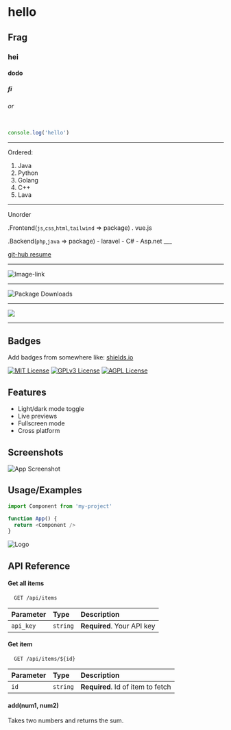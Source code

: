 # hello
## Frag
### hei
#### dodo
##### fi
###### or

```javascript

console.log('hello')

```

___

Ordered:
1. Java
2. Python
3. Golang
4. C++
5. Lava

---

Unorder
 
 .Frontend(`js`,`css`,`html`,`tailwind` => package)
  . vue.js

  .Backend(`php`,`java` => package)
    - laravel
    - C#
    - Asp.net
    ___

[git-hub resume](https://github.com/Guest-IR/git-test/blob/master/app.js)

---

![Image-link](https://octodex.github.com/images/dojocat.jpg)

___

![Package Downloads](https://img.shields.io/npm/dw/express)

---

![](https://img.shields.io/badge/JSS-F7DF1E?style=for-the-badge&logo=JSS&logoColor=white)

___

## Badges

Add badges from somewhere like: [shields.io](https://shields.io/)

[![MIT License](https://img.shields.io/badge/License-MIT-green.svg)](https://choosealicense.com/licenses/mit/)
[![GPLv3 License](https://img.shields.io/badge/License-GPL%20v3-yellow.svg)](https://opensource.org/licenses/)
[![AGPL License](https://img.shields.io/badge/license-AGPL-blue.svg)](http://www.gnu.org/licenses/agpl-3.0)


## Features

- Light/dark mode toggle
- Live previews
- Fullscreen mode
- Cross platform


## Screenshots

![App Screenshot](https://via.placeholder.com/468x300?text=App+Screenshot+Here)



## Usage/Examples

```javascript
import Component from 'my-project'

function App() {
  return <Component />
}
```

![Logo](https://dev-to-uploads.s3.amazonaws.com/uploads/articles/th5xamgrr6se0x5ro4g6.png)





## API Reference

#### Get all items

```http
  GET /api/items
```

| Parameter | Type     | Description                |
| :-------- | :------- | :------------------------- |
| `api_key` | `string` | **Required**. Your API key |

#### Get item

```http
  GET /api/items/${id}
```

| Parameter | Type     | Description                       |
| :-------- | :------- | :-------------------------------- |
| `id`      | `string` | **Required**. Id of item to fetch |

#### add(num1, num2)

Takes two numbers and returns the sum.



